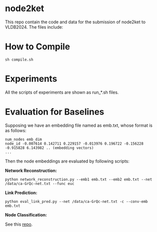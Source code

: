 # node2ket

This repo contain the code and data for the submission of node2ket to VLDB2024. The files include:


# How to Compile

```
sh compile.sh
```

# Experiments

All the scripts of experiments are shown as run_*.sh files.

# Evaluation for Baselines

Supposing we have an embedding file named as emb.txt, whose format is as follows:
```
num_nodes emb_dim
node_id -0.007614 0.142711 0.229157 -0.013976 0.196722 -0.156228 -0.915828 6.143982 .. (embedding vectors)
...
```
Then the node embeddings are evaluated by following scripts:

**Network Reconstruction:**

```
python network_reconstruction.py --emb1 emb.txt --emb2 emb.txt --net /data/ca-GrQc-net.txt --func euc
```

**Link Prediction:**
```
python eval_link_pred.py --net /data/ca-GrQc-net.txt -c --conv-emb emb.txt
```

**Node Classification:**

See this [repo](https://github.com/ShawXh/Evaluate-Embedding).